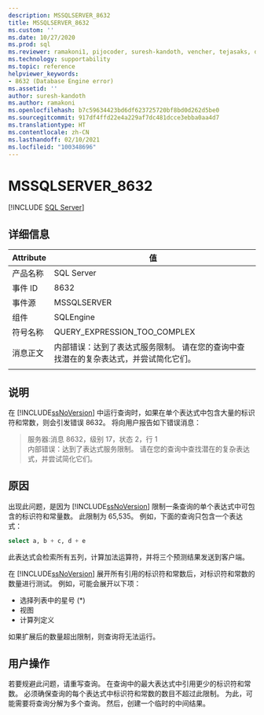 ```yaml
---
description: MSSQLSERVER_8632
title: MSSQLSERVER_8632
ms.custom: ''
ms.date: 10/27/2020
ms.prod: sql
ms.reviewer: ramakoni1, pijocoder, suresh-kandoth, vencher, tejasaks, docast
ms.technology: supportability
ms.topic: reference
helpviewer_keywords:
- 8632 (Database Engine error)
ms.assetid: ''
author: suresh-kandoth
ms.author: ramakoni
ms.openlocfilehash: b7c59634423bd6df623725720bf8bd0d262d5be0
ms.sourcegitcommit: 917df4ffd22e4a229af7dc481dcce3ebba0aa4d7
ms.translationtype: HT
ms.contentlocale: zh-CN
ms.lasthandoff: 02/10/2021
ms.locfileid: "100348696"
---
```

# <a name="mssqlserver_8632"></a>MSSQLSERVER_8632
 [!INCLUDE [SQL Server](../../includes/applies-to-version/sqlserver.md)]

## <a name="details"></a>详细信息

|Attribute|值|
|---|---|
|产品名称|SQL Server|
|事件 ID|8632|
|事件源|MSSQLSERVER|
|组件|SQLEngine|
|符号名称|QUERY_EXPRESSION_TOO_COMPLEX|
|消息正文|内部错误：达到了表达式服务限制。 请在您的查询中查找潜在的复杂表达式，并尝试简化它们。|
||

## <a name="explanation"></a>说明

在 [!INCLUDE[ssNoVersion](../../includes/ssnoversion-md.md)] 中运行查询时，如果在单个表达式中包含大量的标识符和常数，则会引发错误 8632。 将向用户报告如下错误消息：

> 服务器:消息 8632，级别 17，状态 2，行 1  
内部错误：达到了表达式服务限制。 请在您的查询中查找潜在的复杂表达式，并尝试简化它们。

## <a name="cause"></a>原因

出现此问题，是因为 [!INCLUDE[ssNoVersion](../../includes/ssnoversion-md.md)] 限制一条查询的单个表达式中可包含的标识符和常量数。 此限制为 65,535。 例如，下面的查询只包含一个表达式：

```sql
select a, b + c, d + e
```

此表达式会检索所有五列，计算加法运算符，并将三个预测结果发送到客户端。

在 [!INCLUDE[ssNoVersion](../../includes/ssnoversion-md.md)] 展开所有引用的标识符和常数后，对标识符和常数的数量进行测试。 例如，可能会展开以下项：

- 选择列表中的星号 (*)
- 视图
- 计算列定义

如果扩展后的数量超出限制，则查询将无法运行。

## <a name="user-action"></a>用户操作

若要规避此问题，请重写查询。 在查询中的最大表达式中引用更少的标识符和常数。 必须确保查询的每个表达式中标识符和常数的数目不超过此限制。 为此，可能需要将查询分解为多个查询。 然后，创建一个临时的中间结果。
